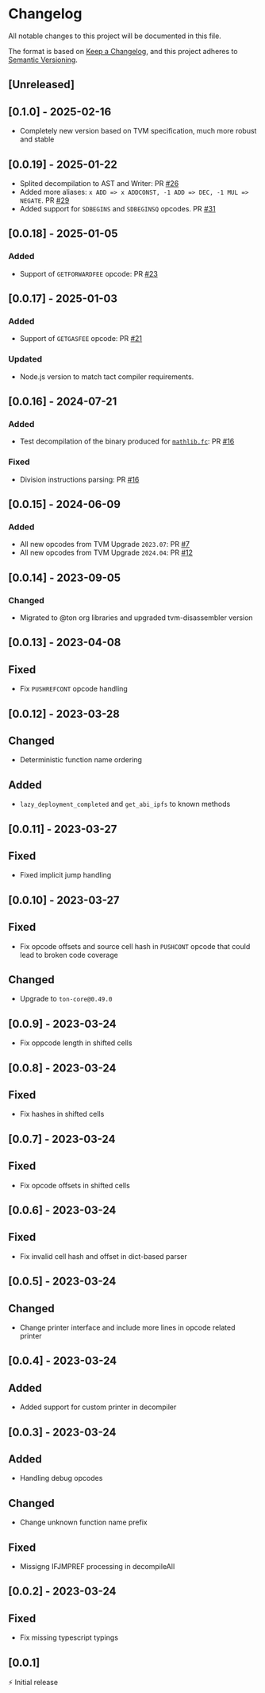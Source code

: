 # Changelog

All notable changes to this project will be documented in this file.

The format is based on [Keep a Changelog](https://keepachangelog.com/en/1.0.0/),
and this project adheres to [Semantic Versioning](https://semver.org/spec/v2.0.0.html).

## [Unreleased]

## [0.1.0] - 2025-02-16

- Completely new version based on TVM specification, much more robust and stable

## [0.0.19] - 2025-01-22

- Splited decompilation to AST and Writer: PR [#26](https://github.com/tact-lang/ton-opcode/pull/26)
- Added more aliases: `x ADD => x ADDCONST, -1 ADD => DEC, -1 MUL => NEGATE`. PR [#29](https://github.com/tact-lang/ton-opcode/pull/29)
- Added support for `SDBEGINS` and `SDBEGINSQ` opcodes. PR [#31](https://github.com/tact-lang/ton-opcode/pull/31)

## [0.0.18] - 2025-01-05

### Added

- Support of `GETFORWARDFEE` opcode: PR [#23](https://github.com/tact-lang/ton-opcode/pull/23)

## [0.0.17] - 2025-01-03

### Added

- Support of `GETGASFEE` opcode: PR [#21](https://github.com/tact-lang/ton-opcode/pull/21)

### Updated

- Node.js version to match tact compiler requirements.

## [0.0.16] - 2024-07-21

### Added

- Test decompilation of the binary produced for [`mathlib.fc`](https://github.com/ton-blockchain/ton/blob/5c392e0f2d946877bb79a09ed35068f7b0bd333a/crypto/smartcont/mathlib.fc): PR [#16](https://github.com/tact-lang/ton-opcode/pull/16)

### Fixed

- Division instructions parsing: PR [#16](https://github.com/tact-lang/ton-opcode/pull/16)

## [0.0.15] - 2024-06-09

### Added

- All new opcodes from TVM Upgrade `2023.07`: PR [#7](https://github.com/tact-lang/ton-opcode/pull/7)
- All new opcodes from TVM Upgrade `2024.04`: PR [#12](https://github.com/tact-lang/ton-opcode/pull/12)

## [0.0.14] - 2023-09-05

### Changed

- Migrated to @ton org libraries and upgraded tvm-disassembler version

## [0.0.13] - 2023-04-08

## Fixed

- Fix `PUSHREFCONT` opcode handling

## [0.0.12] - 2023-03-28

## Changed

- Deterministic function name ordering

## Added

- `lazy_deployment_completed` and `get_abi_ipfs` to known methods

## [0.0.11] - 2023-03-27

## Fixed

- Fixed implicit jump handling

## [0.0.10] - 2023-03-27

## Fixed

- Fix opcode offsets and source cell hash in `PUSHCONT` opcode that could lead to broken code coverage

## Changed

- Upgrade to `ton-core@0.49.0`

## [0.0.9] - 2023-03-24

- Fix oppcode length in shifted cells

## [0.0.8] - 2023-03-24

## Fixed

- Fix hashes in shifted cells

## [0.0.7] - 2023-03-24

## Fixed

- Fix opcode offsets in shifted cells

## [0.0.6] - 2023-03-24

## Fixed

- Fix invalid cell hash and offset in dict-based parser

## [0.0.5] - 2023-03-24

## Changed

- Change printer interface and include more lines in opcode related printer

## [0.0.4] - 2023-03-24

## Added

- Added support for custom printer in decompiler

## [0.0.3] - 2023-03-24

## Added

- Handling debug opcodes

## Changed

- Change unknown function name prefix

## Fixed

- Missigng IFJMPREF processing in decompileAll

## [0.0.2] - 2023-03-24

## Fixed

- Fix missing typescript typings

## [0.0.1]

⚡️ Initial release

